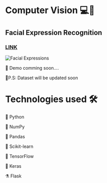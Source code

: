 # Computer Vision 💻🧿 

## Facial Expression Recognition 
### [LINK](https://github.com/ayoub-berdeddouch/DSProjects_Real_life/tree/master/FacialExpression_Recognition_RealTime)


![Facial Expressions](https://github.com/ayoub-berdeddouch/DSProjects_Real_life/tree/master/FacialExpression_Recognition_RealTime/facialexpression.png)


🎥 Demo comming soon....

💬P.S: Dataset will be updated soon

# Technologies used 🛠️


🐍 Python

🔢 NumPy

🐼 Pandas

🧬 Scikit-learn

🌊 TensorFlow

🔦 Keras

⚗️ Flask
